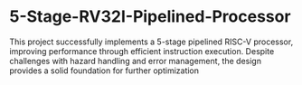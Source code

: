 # 5-Stage-RV32I-Pipelined-Processor
This project successfully implements a 5-stage pipelined RISC-V processor, improving performance 
through efficient instruction execution. Despite challenges with hazard handling and error management, 
the design provides a solid foundation for further optimization
